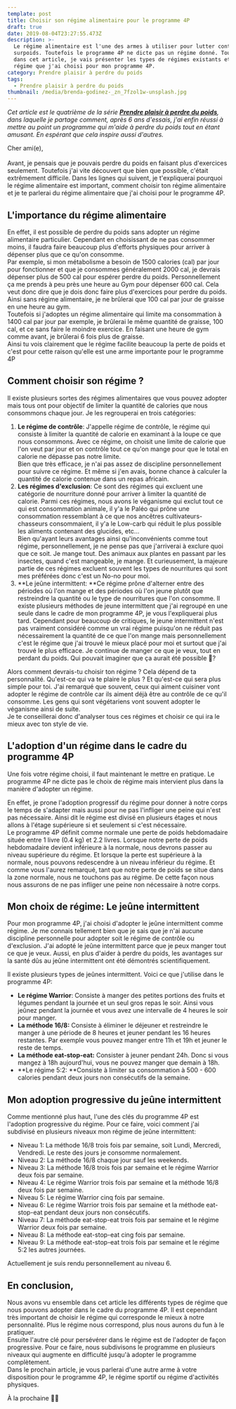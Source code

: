 ```yaml
---
template: post
title: Choisir son régime alimentaire pour le programme 4P
draft: true
date: 2019-08-04T23:27:55.473Z
description: >-
  Le régime alimentaire est l'une des armes à utiliser pour lutter contre le
  surpoids. Toutefois le programme 4P ne dicte pas un régime donné. Toutefois
  dans cet article, je vais présenter les types de régimes existants et le
  régime que j'ai choisi pour mon programme 4P.
category: Prendre plaisir à perdre du poids
tags:
  - Prendre plaisir à perdre du poids
thumbnail: /media/brenda-godinez-_zn_7fzol1w-unsplash.jpg
---
```

_Cet article est le quatrième de la série [**Prendre plaisir à perdre du poids**](https://www.didia.me/category/prendre-plaisir-a-perdre-du-poids/), dans laquelle je partage comment, après 6 ans d'essais, j'ai enfin réussi à mettre au point un programme qui m'aide à perdre du poids tout en étant amusant. En espérant que cela inspire aussi d'autres._

Cher ami(e),\
\
Avant, je pensais que je pouvais perdre du poids en faisant plus d'exercices seulement. Toutefois j'ai vite découvert que bien que possible, c'était extrêmement difficile. Dans les lignes qui suivent, je t'expliquerai pourquoi le régime alimentaire est important, comment choisir ton régime alimentaire et je te parlerai du régime alimentaire que j'ai choisi pour le programme 4P.

## L'importance du régime alimentaire

En effet, il est possible de perdre du poids sans adopter un régime alimentaire particulier. Cependant en choisissant de ne pas consommer moins, il faudra faire beaucoup plus d'efforts physiques pour arriver à dépenser plus que ce qu'on consomme.\
Par exemple, si mon métabolisme a besoin de 1500 calories (cal) par jour pour fonctionner et que je consommes généralement 2000 cal, je devrais dépenser plus de 500 cal pour espérer perdre du poids. Personnellement ça me prends à peu près une heure au Gym pour dépenser 600 cal. Cela veut donc dire que je dois donc faire plus d'exercices pour perdre du poids. Ainsi sans régime alimentaire, je ne brûlerai que 100 cal par jour de graisse en une heure au gym.\
Toutefois si j'adoptes un régime alimentaire qui limite ma consommation à 1400 cal par jour par exemple, je brûlerai le même quantité de graisse, 100 cal, et ce sans faire le moindre exercice. En faisant une heure de gym comme avant, je brûlerai 6 fois plus de graisse.\
Ainsi tu vois clairement que le régime facilite beaucoup la perte de poids et c'est pour cette raison qu'elle est une arme importante pour le programme 4P

## Comment choisir son régime ?

Il existe plusieurs sortes des régimes alimentaires que vous pouvez adopter mais tous ont pour objectif de limiter la quantité de calories que nous consommons chaque jour. Je les regrouperai en trois catégories:

1. **Le régime de contrôle**: J'appelle régime de contrôle, le régime qui consiste à limiter la quantité de calorie en examinant à la loupe ce que nous consommons. Avec ce régime, on choisit une limite de calorie que l'on veut par jour et on contrôle tout ce qu'on mange pour que le total en calorie ne dépasse pas notre limite. \
   Bien que très efficace, je n'ai pas assez de discipline personnellement pour suivre ce régime. Et même si j'en avais, bonne chance à calculer la quantité de calorie contenue dans un repas africain.
2. **Les régimes d'exclusion**: Ce sont des régimes qui excluent une catégorie de nourriture donné pour arriver à limiter la quantité de calorie. Parmi ces régimes, nous avons le véganisme qui exclut tout ce qui est consommation animale, il y'a le Paléo qui prône une consommation ressemblant à ce que nos ancêtres cultivateurs-chasseurs consommaient, il y'a le Low-carb qui réduit le plus possible les aliments contenant des glucides, etc…\
   Bien qu'ayant leurs avantages ainsi qu'inconvénients comme tout régime, personnellement, je ne pense pas que j'arriverai à exclure quoi que ce soit. Je mange tout. Des animaux aux plantes en passant par les insectes, quand c'est mangeable, je mange. Et curieusement, la majeure partie de ces régimes excluent souvent les types de nourritures qui sont mes préférées donc c'est un No-no pour moi.
3. **Le jeûne intermittent: **Ce régime prône d'alterner entre des périodes où l'on mange et des périodes où l'on jeune plutôt que restreindre la quantité ou le type de nourritures que l'on consomme. Il existe plusieurs méthodes de jeune intermittent que j'ai regroupé en une seule dans le cadre de mon programme 4P, je vous l'expliquerai plus tard. Cependant pour beaucoup de critiques, le jeune intermittent n'est pas vraiment considéré comme un vrai régime puisqu'on ne réduit pas nécessairement la quantité de ce que l'on mange mais personnellement c'est le régime que j'ai trouvé le mieux placé pour moi et surtout que j'ai trouvé le plus efficace. Je continue de manger ce que je veux, tout en perdant du poids. Qui pouvait imaginer que ça aurait été possible 🤪?

Alors comment devrais-tu choisir ton régime ? Cela dépend de ta personnalité. Qu'est-ce qui va te plaire le plus ? Et qu'est-ce qui sera plus simple pour toi. J'ai remarqué que souvent, ceux qui aiment cuisiner vont adopter le régime de contrôle car ils aiment déjà être au contrôle de ce qu'il consomme. Les gens qui sont végétariens vont souvent adopter le véganisme ainsi de suite.\
Je te conseillerai donc d'analyser tous ces régimes et choisir ce qui ira le mieux avec ton style de vie.

## L'adoption d'un régime dans le cadre du programme 4P

Une fois votre régime choisi, il faut maintenant le mettre en pratique. Le programme 4P ne dicte pas le choix de régime mais intervient plus dans la manière d'adopter un régime.

En effet, je prone l'adoption progressif du régime pour donner à notre corps le temps de s'adapter mais aussi pour ne pas l'infliger une peine qui n'est pas nécessaire. Ainsi dit le régime est divisé en plusieurs étages et nous allons à l'étage supérieure si et seulement si c'est nécessaire. \
Le programme 4P définit comme normale une perte de poids hebdomadaire située entre 1 livre (0.4 kg) et 2.2 livres. Lorsque notre perte de poids hebdomadaire devient inférieure à la normale, nous devrons passer au niveau supérieure du régime. Et lorsque la perte est supérieure à la normale, nous pouvons redescendre à un niveau inférieur du régime. Et comme vous l'aurez remarqué, tant que notre perte de poids se situe dans la zone normale, nous ne touchons pas au régime. De cette façon nous nous assurons de ne pas infliger une peine non nécessaire à notre corps.

## Mon choix de régime: Le jeûne intermittent

Pour mon programme 4P, j'ai choisi d'adopter le jeûne intermittent comme régime. Je me connais tellement bien que je sais que je n'ai aucune discipline personnelle pour adopter soit le régime de contrôle ou d'exclusion. J'ai adopté le jeûne intermittent parce que je peux manger tout ce que je veux. Aussi, en plus d'aider à perdre du poids, les avantages sur la santé dûs au jeûne intermittent ont été démontrés scientifiquement.

Il existe plusieurs types de jeûnes intermittent. Voici ce que j'utilise dans le programme 4P:

* **Le régime Warrior**: Consiste à manger des petites portions des fruits et légumes pendant la journée et un seul gros repas le soir. Ainsi vous jeûnez pendant la journée et vous avez une intervalle de 4 heures le soir pour manger.
* **La méthode 16/8:** Consiste à éliminer le déjeuner et restreindre le manger à une période de 8 heures et jeuner pendant les 16 heures restantes. Par exemple vous pouvez manger entre 11h et 19h et jeuner le reste de temps.
* **La méthode eat-stop-eat:** Consister à jeuner pendant 24h. Donc si vous mangez à 18h aujourd'hui, vous ne pouvez manger que demain à 18h.
* **Le régime 5:2: **Consiste à limiter sa consommation à 500 - 600 calories pendant deux jours non consécutifs de la semaine.

## **Mon adoption progressive du jeûne intermittent**

Comme mentionné plus haut, l'une des clés du programme 4P est l'adoption progressive du régime. Pour ce faire, voici comment j'ai subdivisé en plusieurs niveaux mon régime de jeûne intermittent:

* Niveau 1: La méthode 16/8 trois fois par semaine, soit Lundi, Mercredi, Vendredi. Le reste des jours je consomme normalement.
* Niveau 2: La méthode 16/8 chaque jour sauf les weekends.
* Niveau 3: La méthode 16/8 trois fois par semaine et le régime Warrior deux fois par semaine.
* Niveau 4: Le régime Warrior trois fois par semaine et la méthode 16/8 deux fois par semaine.
* Niveau 5: Le régime Warrior cinq fois par semaine.
* Niveau 6: Le régime Warrior trois fois par semaine et la méthode eat-stop-eat pendant deux jours non consécutifs.
* Niveau 7: La méthode eat-stop-eat trois fois par semaine et le régime Warrior deux fois par semaine.
* Niveau 8: La méthode eat-stop-eat cing fois par semaine.
* Niveau 9: La méthode eat-stop-eat trois fois par semaine et le régime 5:2 les autres journées.

Actuellement je suis rendu personnellement au niveau 6. 

## En conclusion,

Nous avons vu ensemble dans cet article les différents types de régime que nous pouvons adopter dans le cadre du programme 4P. Il est cependant très important de choisir le régime qui corresponde le mieux à notre personnalité. Plus le régime nous correspond, plus nous aurons du fun à le pratiquer.\
Ensuite l'autre clé pour persévérer dans le régime est de l'adopter de façon progressive. Pour ce faire, nous subdivisons le programme en plusieurs niveaux qui augmente en difficulté jusqu'à adopter le programme complètement.\
Dans le prochain article, je vous parlerai d'une autre arme à votre disposition pour le programme 4P, le régime sportif ou régime d'activités physiques.

À la prochaine ✌🏾 

##
